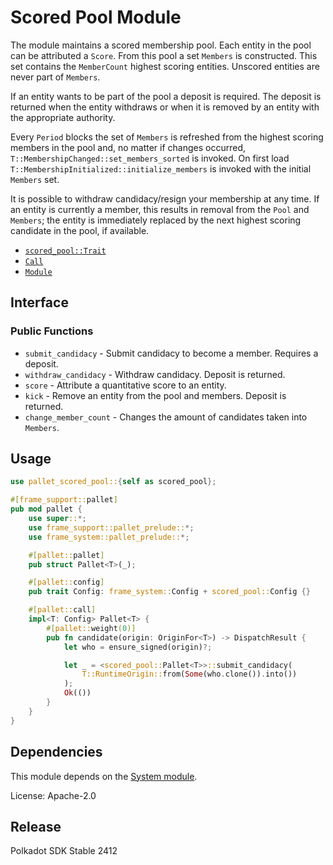 # Scored Pool Module

The module maintains a scored membership pool. Each entity in the
pool can be attributed a `Score`. From this pool a set `Members`
is constructed. This set contains the `MemberCount` highest
scoring entities. Unscored entities are never part of `Members`.

If an entity wants to be part of the pool a deposit is required.
The deposit is returned when the entity withdraws or when it
is removed by an entity with the appropriate authority.

Every `Period` blocks the set of `Members` is refreshed from the
highest scoring members in the pool and, no matter if changes
occurred, `T::MembershipChanged::set_members_sorted` is invoked.
On first load `T::MembershipInitialized::initialize_members` is
invoked with the initial `Members` set.

It is possible to withdraw candidacy/resign your membership at any
time. If an entity is currently a member, this results in removal
from the `Pool` and `Members`; the entity is immediately replaced
by the next highest scoring candidate in the pool, if available.

- [`scored_pool::Trait`](https://docs.rs/pallet-scored-pool/latest/pallet_scored_pool/trait.Config.html)
- [`Call`](https://docs.rs/pallet-scored-pool/latest/pallet_scored_pool/enum.Call.html)
- [`Module`](https://docs.rs/pallet-scored-pool/latest/pallet_scored_pool/struct.Module.html)

## Interface

### Public Functions

- `submit_candidacy` - Submit candidacy to become a member. Requires a deposit.
- `withdraw_candidacy` - Withdraw candidacy. Deposit is returned.
- `score` - Attribute a quantitative score to an entity.
- `kick` - Remove an entity from the pool and members. Deposit is returned.
- `change_member_count` - Changes the amount of candidates taken into `Members`.

## Usage

```rust
use pallet_scored_pool::{self as scored_pool};

#[frame_support::pallet]
pub mod pallet {
    use super::*;
    use frame_support::pallet_prelude::*;
    use frame_system::pallet_prelude::*;

    #[pallet::pallet]
    pub struct Pallet<T>(_);

    #[pallet::config]
    pub trait Config: frame_system::Config + scored_pool::Config {}

    #[pallet::call]
    impl<T: Config> Pallet<T> {
        #[pallet::weight(0)]
        pub fn candidate(origin: OriginFor<T>) -> DispatchResult {
            let who = ensure_signed(origin)?;

            let _ = <scored_pool::Pallet<T>>::submit_candidacy(
                T::RuntimeOrigin::from(Some(who.clone()).into())
            );
            Ok(())
        }
    }
}
```

## Dependencies

This module depends on the [System module](https://docs.rs/frame-system/latest/frame_system/).

License: Apache-2.0


## Release

Polkadot SDK Stable 2412
